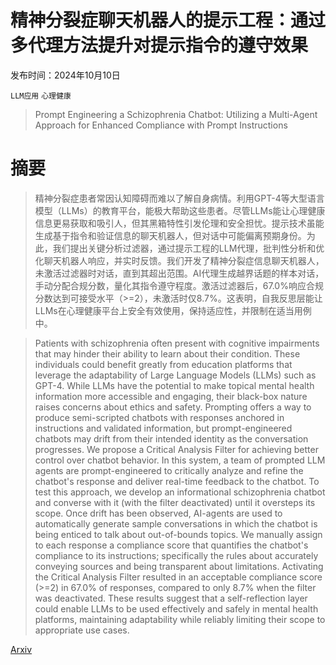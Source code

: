 # 精神分裂症聊天机器人的提示工程：通过多代理方法提升对提示指令的遵守效果

发布时间：2024年10月10日

`LLM应用` `心理健康`

> Prompt Engineering a Schizophrenia Chatbot: Utilizing a Multi-Agent Approach for Enhanced Compliance with Prompt Instructions

# 摘要

> 精神分裂症患者常因认知障碍而难以了解自身病情。利用GPT-4等大型语言模型（LLMs）的教育平台，能极大帮助这些患者。尽管LLMs能让心理健康信息更易获取和吸引人，但其黑箱特性引发伦理和安全担忧。提示技术虽能生成基于指令和验证信息的聊天机器人，但对话中可能偏离预期身份。为此，我们提出关键分析过滤器，通过提示工程的LLM代理，批判性分析和优化聊天机器人响应，并实时反馈。我们开发了精神分裂症信息聊天机器人，未激活过滤器时对话，直到其超出范围。AI代理生成越界话题的样本对话，手动分配合规分数，量化其指令遵守程度。激活过滤器后，67.0%响应合规分数达到可接受水平（>=2），未激活时仅8.7%。这表明，自我反思层能让LLMs在心理健康平台上安全有效使用，保持适应性，并限制在适当用例中。

> Patients with schizophrenia often present with cognitive impairments that may hinder their ability to learn about their condition. These individuals could benefit greatly from education platforms that leverage the adaptability of Large Language Models (LLMs) such as GPT-4. While LLMs have the potential to make topical mental health information more accessible and engaging, their black-box nature raises concerns about ethics and safety. Prompting offers a way to produce semi-scripted chatbots with responses anchored in instructions and validated information, but prompt-engineered chatbots may drift from their intended identity as the conversation progresses. We propose a Critical Analysis Filter for achieving better control over chatbot behavior. In this system, a team of prompted LLM agents are prompt-engineered to critically analyze and refine the chatbot's response and deliver real-time feedback to the chatbot. To test this approach, we develop an informational schizophrenia chatbot and converse with it (with the filter deactivated) until it oversteps its scope. Once drift has been observed, AI-agents are used to automatically generate sample conversations in which the chatbot is being enticed to talk about out-of-bounds topics. We manually assign to each response a compliance score that quantifies the chatbot's compliance to its instructions; specifically the rules about accurately conveying sources and being transparent about limitations. Activating the Critical Analysis Filter resulted in an acceptable compliance score (>=2) in 67.0% of responses, compared to only 8.7% when the filter was deactivated. These results suggest that a self-reflection layer could enable LLMs to be used effectively and safely in mental health platforms, maintaining adaptability while reliably limiting their scope to appropriate use cases.

[Arxiv](https://arxiv.org/abs/2410.12848)